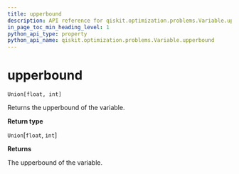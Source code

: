```yaml
---
title: upperbound
description: API reference for qiskit.optimization.problems.Variable.upperbound
in_page_toc_min_heading_level: 1
python_api_type: property
python_api_name: qiskit.optimization.problems.Variable.upperbound
---
```


# upperbound

<span id="qiskit.optimization.problems.Variable.upperbound" />

`Union[float, int]`

Returns the upperbound of the variable.

**Return type**

`Union`\[`float`, `int`]

**Returns**

The upperbound of the variable.

